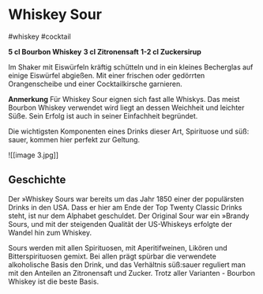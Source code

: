 # Whiskey Sour
#whiskey #cocktail

**5 cl Bourbon Whiskey**
**3 cl Zitronensaft**
**1-2 cl Zuckersirup**

Im Shaker mit Eiswürfeln kräftig schütteln und in ein kleines Becherglas auf einige Eiswürfel abgießen. Mit einer frischen oder
gedörrten Orangenscheibe und einer Cocktailkirsche garnieren. 

**Anmerkung** 
Für Whiskey Sour eignen sich fast alle
Whiskys. Das meist Bourbon Whiskey verwendet
wird liegt an dessen Weichheit und leichter Süße.
Sein Erfolg ist auch in seiner Einfachheit begründet.

Die wichtigsten Komponenten eines Drinks dieser
Art, Spirituose und süß: sauer, kommen hier perfekt zur Geltung. 

![[image 3.jpg]]

## Geschichte
Der »Whiskey Sours war bereits um das Jahr 1850 einer der populärsten Drinks in den USA. Dass er hier am Ende der Top Twenty Classic Drinks steht, ist nur dem Alphabet geschuldet.
Der Original Sour war ein »Brandy Sours, und mit der steigenden Qualität der US-Whiskeys erfolgte der Wandel hin zum Whiskey.

Sours werden mit allen Spirituosen, mit Aperitifweinen, Likören und Bitterspirituosen gemixt. Bei allen prägt spürbar die verwendete alkoholische Basis den Drink, und das Verhältnis süß:sauer reguliert man mit den Anteilen an Zitronensaft und Zucker. Trotz aller Varianten - Bourbon Whiskey ist die beste Basis.